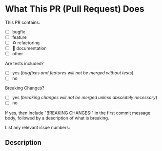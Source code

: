 <!--
⚡️ katchow! We ❤️ Pull Requests! If you remove or skip this template, you'll
make the 🐼 sad and the mighty god of GitHub will appear and pile-drive the
close button from a great height while making animal noises.

Before submitting, we would advise you to first read
https://github.com/OpenINF/.github/blob/HEAD/CONTRIBUTING.md

Pull Request Requirements:

- Please include tests to illustrate the problem this PR resolves.
- Please lint your changes by running `npm run lint` before creating a PR.
- Please update the documentation in the `/doc` directory where necessary.
- Please place an “x” (no spaces: “[x]”) in all “[ ]” that apply below.
-->

# What This PR (Pull Request) Does

This PR contains:

- [ ] bugfix
- [ ] feature
- [ ] ♻️ refactoring
- [ ] 📄 documentation
- [ ] other

Are tests included?

<!--
If your PR fixes a bug (🐜/🐛/🐞), the existing tests are 100% sure not to cover
the expected behavior. Update them, or add new ones. 🧪✅
-->

- [ ] yes (_bugfixes and features will not be merged without tests_)
- [ ] no

Breaking Changes?

- [ ] yes (_breaking changes will not be merged unless absolutely necessary_)
- [ ] no

If yes, then include "BREAKING CHANGES:" in the first commit message body,
followed by a description of what is breaking.

List any relevant issue numbers:

## Description

<!--
Please be thorough and clearly explain the problem being solved.

- If this PR adds a feature, look for previous discussion on the feature by
  searching the issues first.
- Is this PR related to an issue?
-->

